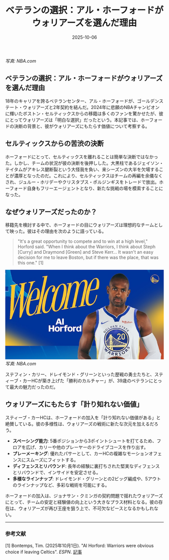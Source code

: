 ﻿---
title: "ベテランの選択：アル・ホーフォードがウォリアーズを選んだ理由"
date: 2025-10-06
tags: [NBA, アル・ホーフォード, ウォリアーズ, 移籍]
category: nba
image: /a-blog/nba_images/al-horford-warriors.png
description: "アル・ホーフォードがセルティックスからウォリアーズへ移籍した背景と、チーム構成に与える影響を解説します。"
---
*写真: NBA.com*

## ベテランの選択：アル・ホーフォードがウォリアーズを選んだ理由

18年のキャリアを誇るベテランセンター、アル・ホーフォードが、ゴールデンステート・ウォリアーズと2年契約を結んだ。2024年に悲願のNBAチャンピオンに輝いたボストン・セルティックスからの移籍は多くのファンを驚かせたが、彼にとってウォリアーズは「明白な選択」だったという。本記事では、ホーフォードの決断の背景と、彼がウォリアーズにもたらす価値について考察する。

## セルティックスからの苦渋の決断

ホーフォードにとって、セルティックスを離れることは簡単な決断ではなかった。しかし、チームの状況が彼の決断を後押しした。大黒柱であるジェイソン・テイタムがアキレス腱断裂という大怪我を負い、来シーズンの大半を欠場することが濃厚となったのだ。これにより、セルティックスはチームの再編を余儀なくされ、ジュルー・ホリデーやクリスタプス・ポルジンギスをトレードで放出。ホーフォード自身もフリーエージェントとなり、新たな挑戦の場を模索することになった。

## なぜウォリアーズだったのか？

移籍先を検討する中で、ホーフォードの目にウォリアーズは理想的なチームとして映った。彼はその理由を次のように語っている。

> "It's a great opportunity to compete and to win at a high level," Horford said. "When I think about the Warriors, I think about Steph [Curry] and Draymond [Green] and Steve Kerr... It wasn't an easy decision for me to leave Boston, but if there was the place, that was this one." [1]

![アル・ホーフォード](/nba_images/al-horford-warriors2.png)
*写真: NBA.com*

ステフィン・カリー、ドレイモンド・グリーンといった歴戦の勇士たちと、スティーブ・カーHCが築き上げた「勝利のカルチャー」が、39歳のベテランにとって最大の魅力だったのだ。

## ウォリアーズにもたらす「計り知れない価値」

スティーブ・カーHCは、ホーフォードの加入を「計り知れない価値がある」と絶賛している。彼の多様性は、ウォリアーズの戦術に新たな次元を加えるだろう。

- **スペーシング能力**: 5番ポジションから3ポイントシュートを打てるため、フロアを広げ、カリーや他のプレーヤーのドライブコースを作り出す。
- **プレーメーキング**: 優れたパサーとして、カーHCの複雑なモーションオフェンスにスムーズにフィットする。
- **ディフェンスとリバウンド**: 長年の経験に裏打ちされた堅実なディフェンスとリバウンドで、インサイドを安定させる。
- **多様なラインナップ**: ドレイモンド・グリーンとの2ビッグ編成や、5アウトのラインナップなど、多彩な戦術を可能にする。

ホーフォードの加入は、ジョナサン・クミンガの契約問題で揺れたウォリアーズにとって、チームの安定と経験値の向上という大きなプラス材料となる。彼の存在は、ウォリアーズが再び王座を狙う上で、不可欠なピースとなるかもしれない。

---

### 参考文献

[1] Bontemps, Tim. (2025年10月1日). "Al Horford: Warriors were obvious choice if leaving Celtics". *ESPN*. [記事](https://www.espn.com/nba/story/_/id/46453380/al-horford-warriors-were-obvious-choice-leaving-celtics)
